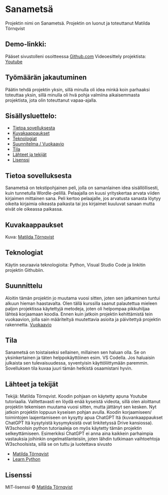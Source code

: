 # Sanametsä  
Projektin nimi on Sanametsä. Projektin on luonut ja toteuttanut Matilda Törnqvist

## Demo-linkki:  
Pääset sivustolleni osoitteessa [Github.com](https://github.com/Mat-torn/Python_projekti)
Videoesittely projektista: [Youtube](https://youtu.be/nkJagw93Jw0)

## Työmäärän jakautuminen  
Päätin tehdä projektin yksin, sillä minulla oli idea minkä koin parhaaksi toteuttaa yksin, sillä minulla oli hvä pohja valmiina aikaisemmasta projektista, jota olin toteuttanut vapaa-ajalla.

## Sisällysluettelo:

- [Tietoa sovelluksesta](#tietoa-sovelluksesta)  
- [Kuvakaappaukset](#kuvakaappaukset)  
- [Teknologiat](#teknologiat)
- [Suunnitelma / Vuokaavio](#suunnittelu)  
- [Tila](#tila)  
- [Lähteet ja tekijät](#lähteet-ja-tekijät)  
- [Lisenssi](#lisenssi)  

## Tietoa sovelluksesta  
Sanametsä on tekstipohjainen peli, jolla on samanlainen idea sisällöllisesti, kuin tunnetulla Wordle-pelillä. Pelaajalla on kuusi yrityskertaa arvata viiden kirjaimen mittainen sana. Peli kertoo pelaajalle, jos arvatusta sanasta löytyy oikeita kirjaimia oikeasta paikasta tai jos kirjaimet kuuluvat sanaan mutta eivät ole oikeassa paikassa.

## Kuvakaappaukset

Kuva: [Matilda Törnqvist](https://laureauas-my.sharepoint.com/my?id=%2Fpersonal%2Fmat00158%5Flaurea%5Ffi%2FDocuments%2FPython%20projektin%20kuvankaappaukset&login_hint=mat00158%40laurea%2Efi&source=waffle)

## Teknologiat    
Käytin seuraavia teknologioita: Python, Visual Studio Code ja linkitin projektin Githubiin.

## Suunnittelu
Aloitin tämän projektin jo muutama vuosi sitten, joten sen jatkaminen tuntui alkuun hieman haastavalta. Olen tällä kurssilla saanut palautettua mieleen paljon projektissa käytettyjä metodeja, joten oli helpompaa pikkuhiljaa lähteä korjaamaan koodia. Ennen kuin jatkoin projektin kehittämistä tein vuokaavion, jolla sain määriteltyä muutettavia asioita ja päivitettyä projektin rakennetta.
[Vuokaavio](https://laureauas-my.sharepoint.com/my?id=%2Fpersonal%2Fmat00158%5Flaurea%5Ffi%2FDocuments%2FPython%20projektin%20kuvankaappaukset&login_hint=mat00158%40laurea%2Efi&source=waffle)

## Tila  
Sanametsä on toistaiseksi sellainen, millainen sen haluan olla. Se on yksinkertainen ja täten helppokäyttöinen esim. VS Codella. Jos haluaisin julkaista sen tulevaisuudessa, syventyisin käyttöliittymään paremmin. Sovelluksen tila kuvaa juuri tämän hetkistä osaamistani hyvin.

## Lähteet ja tekijät  
Tekijä: Matilda Törnqvist. Koodin pohjaan on käytetty apuna Youtube tutoriaalia. Valitettavasti en löydä enää kyseistä videota, sillä olen aloittanut projektin tekemisen muutama vuosi sitten, mutta jättänyt sen kesken. Nyt jatkoin projektin loppuun kyseisen pohjan avulla. Koodin korjaamiseen/ toimintojen laajentamiseen on kysytty apua ChatGPT ltä (kuvankaappaukset ChatGPT ltä kysytyistä kysymyksistä ovat linkitetyssä Drive kansiossa). W3schoolsin python tutoriaaleja on myös käytetty tämän projektin selkeyttämiseen. Esimerkiksi ChatGPT ei anna aina kaikkein parhaimpia vastauksia joihinkin ongelmatilanteisiin, joten lähdin tutkimaan vaihtoehtoja W3schoolsista, sillä se on tuttu ja luotettava sivusto
- [Matilda Törnqvist](matilda.tornqvist@student.laurea.fi)  
- [Learn Python](https://www.w3schools.com/python/default.asp)

## Lisenssi  

MIT-lisenssi © [Matilda Törnqvist](LISENCE.txt)